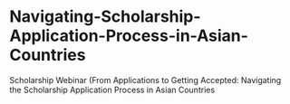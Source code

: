 # Navigating-Scholarship-Application-Process-in-Asian-Countries
Scholarship Webinar (From Applications to Getting Accepted: Navigating the Scholarship Application Process in Asian Countries
